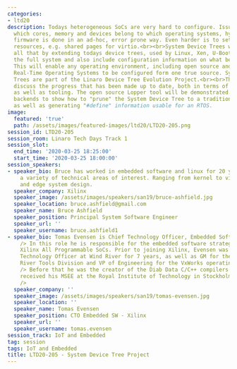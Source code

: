 ```yaml
---
categories:
- ltd20
description: Todays heterogeneous SoCs are very hard to configure. Issues such as
  which cores, memory and devices belong to which operating systems, hypervisors and
  firmware is done in an ad-hoc, error prone way. Even harder is to set up shared
  resources, e.g. shared pages for virtio.<br><br>System Device Trees will change
  all that by extending todays device trees, used by Linux, Xen, U-Boot, etc. to describe
  the full system and also include configuration information on what belongs where.
  This will enable any operating environment, including open source and proprietary
  Real-Time Operating Systems to be configured form one true source. System Device
  Trees are part of the Linaro Device Tree Evolution Project.<br><br>This talk will
  discuss the progress that has been made up to date, both in terms of specification
  as well as tooling. The open source Lopper tool will be demonstrated with different
  backends to show how to "prune" the System Device Tree to a traditional Device Tree
  as well as generating "#define" information usable for an RTOS.
image:
  featured: 'true'
  path: /assets/images/featured-images/ltd20/LTD20-205.png
session_id: LTD20-205
session_room: Linaro Tech Days Track 1
session_slot:
  end_time: '2020-03-25 18:25:00'
  start_time: '2020-03-25 18:00:00'
session_speakers:
- speaker_bio: Bruce has worked in embedded software and linux for 20 years and has
    a variety of technical areas of interest. Ranging from kernel to virtualization/containers
    and edge system design.
  speaker_company: Xilinx
  speaker_image: /assets/images/speakers/san19/bruce-ashfield.jpg
  speaker_location: bruce.ashfield@gmail.com
  speaker_name: Bruce Ashfield
  speaker_position: Principal System Software Engineer
  speaker_url: ''
  speaker_username: bruce.ashfield1
- speaker_bio: Tomas Evensen is Chief Technology Officer, Embedded Software at Xilinx.<br
    /> In this role he is responsible for the embedded software strategy for<br />
    Xilinx All Programmable SoCs. Prior to joining Xilinx, Evensen was Chief<br />
    Technology Officer at Wind River for 7 years, as well as GM for the Wind<br />
    River Tools Division and VP of Engineering for the VxWorks operating system.<br
    /> Before that he was the creator of the Diab Data C/C++ compilers.<br /> Evensen
    received his MSEE at the Royal Institute of Technology in Stockholm, Sweden.<br
    />
  speaker_company: ''
  speaker_image: /assets/images/speakers/san19/tomas-evensen.jpg
  speaker_location: ''
  speaker_name: Tomas Evensen
  speaker_position: CTO Embedded SW - Xilinx
  speaker_url: ''
  speaker_username: tomas.evensen
session_track: IoT and Embedded
tag: session
tags: IoT and Embedded
title: LTD20-205 - System Device Tree Project
---
```

